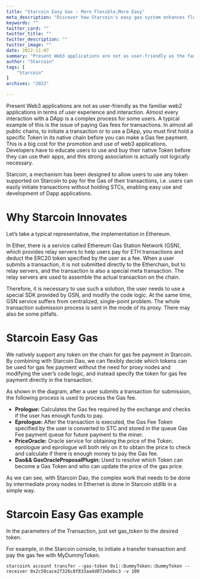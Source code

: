 ```yaml
---
title: "Starcoin Easy Gas : More Flexible,More Easy"
meta_description: "Discover how Starcoin's easy gas system enhances flexibility and simplifies Move blockchain transactions."
keywords: ""
twitter_card: ""
twitter_title: ""
twitter_description: ""
twitter_image: ""
date: 2022-11-07
summary: "Present Web3 applications are not as user-friendly as the familiar web2 applications in terms of user experience and interaction. Almost every interaction with a DApp is a complex process for some users. A typical..."
author: "Starcoin"
tags: [
    "Starcoin"
]
archives: "2022"

---
```


Present Web3 applications are not as user-friendly as the familiar web2 applications in terms of user experience and interaction. Almost every interaction with a DApp is a complex process for some users. A typical example of this is the issue of paying Gas fees for transactions.
In almost all public chains, to initiate a transaction or to use a DApp, you must first hold a specific Token in its native chain before you can make a Gas fee payment. This is a big cost for the promotion and use of web3 applications. Developers have to educate users to use and buy their native Token before they can use their apps, and this strong association is actually not logically necessary.

Starcoin, a mechanism has been designed to allow users to use any token supported on Starcoin to pay for the Gas of their transactions, i.e. users can easily initiate transactions without holding STCs, enabling easy use and development of Dapp applications.

# Why Starcoin Innovates

Let’s take a typical representative, the implementation in Ethereum.

In Ether, there is a service called Ethereum Gas Station Network (GSN), which provides relay servers to help users pay for ETH transactions and deduct the ERC20 token specified by the user as a fee. When a user submits a transaction, it is not submitted directly to the Etherchain, but to relay servers, and the transaction is also a special meta transaction. The relay servers are used to assemble the actual transaction on the chain.

Therefore, it is necessary to use such a solution, the user needs to use a special SDK provided by GSN, and modify the code logic. At the same time, GSN service suffers from centralized, single-point problem. The whole transaction submission process is sent in the mode of its proxy. There may also be some pitfalls.

# Starcoin Easy Gas

We natively support any token on the chain for gas fee payment in Starcoin. By combining with Starcoin Dao, we can flexibly decide which tokens can be used for gas fee payment without the need for proxy nodes and modifying the user’s code logic, and instead specify the token for gas fee payment directly in the transaction.

As shown in the diagram, after a user submits a transaction for submission, the following process is used to process the Gas fee.

- **Prologue:** Calculates the Gas fee required by the exchange and checks if the user has enough funds to pay.
- **Eprologue:** After the transaction is executed, the Gas Fee Token specified by the user is converted to STC and stored in the queue Gas Fee payment queue for future payment to the miner.
- **PriceOracle:** Oracle service for obtaining the price of the Token. eprologue and eprologue will both rely on it to obtain the price to check and calculate if there is enough money to pay the Gas fee.
- **Dao&& GasOracleProposalPlugin:** Used to resolve which Token can become a Gas Token and who can update the price of the gas price.

As we can see, with Starcoin Dao, the complex work that needs to be done by intermediate proxy nodes in Ethernet is done in Starcoin stdlib in a simple way.

# Starcoin Easy Gas example

In the parameters of the Transaction, just set gas_token to the desired token.

For example, in the Starcoin console, to initiate a transfer transaction and pay the gas fee with MyDummyToken.

```
starcoin% account transfer --gas-token 0x1::DummyToken::DummyToken --receiver 0x2c58cace2f326c8f833aa4d072ebebc3 -v 100
```